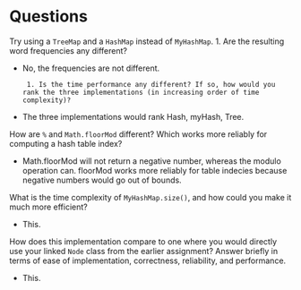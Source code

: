 # Questions


Try using a `TreeMap` and a `HashMap` instead of `MyHashMap`.
        1. Are the resulting word frequencies any different?

 - No, the frequencies are not different.

        1. Is the time performance any different? If so, how would you rank the three implementations (in increasing order of time complexity)?
        
 - The three implementations would rank Hash, myHash, Tree.

How are `%` and `Math.floorMod` different? Which works more reliably for computing a hash table index?

 - Math.floorMod will not return a negative number, whereas the modulo operation can. floorMod works more reliably for table indecies because negative numbers would go out of bounds.

What is the time complexity of `MyHashMap.size()`, and how could you make it much more efficient?

 - This.

How does this implementation compare to one where you would directly use your linked `Node` class from the earlier assignment? Answer briefly in terms of ease of implementation, correctness, reliability, and performance.

 - This.